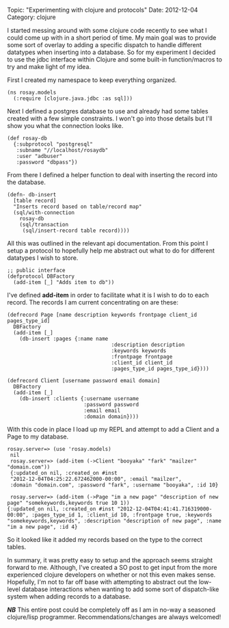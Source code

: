 Topic: "Experimenting with clojure and protocols"
Date: 2012-12-04
Category: clojure

I started messing around with some clojure code recently to see what I
could come up with in a short period of time. My main goal was to
provide some sort of overlay to adding a specific dispatch to handle
different datatypes when inserting into a database. So for my
experiment I decided to use the jdbc interface within Clojure and some
built-in function/macros to try and make light of my idea.

First I created my namespace to keep everything organized.

    (ns rosay.models
      (:require [clojure.java.jdbc :as sql]))

Next I defined a postgres database to use and already had some tables
created with a few simple constraints. I won't go into those details
but I'll show you what the connection looks like.

    (def rosay-db
      {:subprotocol "postgresql"
       :subname "//localhost/rosaydb"
       :user "adbuser"
       :password "dbpass"})

From there I defined a helper function to deal with inserting the
record into the database.

    (defn- db-insert
      [table record]
      "Inserts record based on table/record map"
      (sql/with-connection
        rosay-db
        (sql/transaction
         (sql/insert-record table record))))

All this was outlined in the relevant api documentation. From this
point I setup a protocol to hopefully help me abstract out what to do
for different datatypes I wish to store.

    ;; public interface
    (defprotocol DBFactory
      (add-item [_] "Adds item to db"))

I've defined **add-item** in order to facilitate what it is I wish to
do to each record. The records I am current concentrating on are
these:

    (defrecord Page [name description keywords frontpage client_id pages_type_id]
      DBFactory
      (add-item [_]
        (db-insert :pages {:name name
                                      :description description
                                      :keywords keywords
                                      :frontpage frontpage
                                      :client_id client_id
                                      :pages_type_id pages_type_id})))
    
    (defrecord Client [username password email domain]
      DBFactory
      (add-item [_]
        (db-insert :clients {:username username
                             :password password
                             :email email
                             :domain domain})))

With this code in place I load up my REPL and attempt to add a Client
and a Page to my database.

    rosay.server=> (use 'rosay.models)
     nil
     rosay.server=> (add-item (->Client "booyaka" "fark" "mailzer" "domain.com"))
     {:updated_on nil, :created_on #inst
     "2012-12-04T04:25:22.672462000-00:00", :email "mailzer",
     :domain "domain.com", :password "fark", :username "booyaka", :id 10}
     
     rosay.server=> (add-item (->Page "im a new page" "description of new page" "somekeywords,keywords true 10 1))
    {:updated_on nil, :created_on #inst "2012-12-04T04:41:41.716319000-00:00", :pages_type_id 1, :client_id 10, :frontpage true, :keywords "somekeywords,keywords", :description "description of new page", :name "im a new page", :id 4}

So it looked like it added my records based on the type to the correct
tables.

In summary, it was pretty easy to setup and the approach seems
straight forward to me. Although, I've created a SO post to get input
from the more experienced clojure developers on whether or not this
even makes sense. Hopefully, I'm not to far off base with attempting
to abstract out the low-level database interactions when wanting to
add some sort of dispatch-like system when adding records to a
database.

***NB*** This entire post could be completely off as I am in no-way a
seasoned clojure/lisp programmer. Recommendations/changes are always welcomed!
